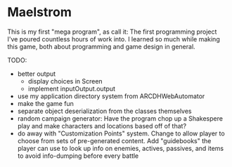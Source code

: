 
# Maelstrom
This is my first "mega program", as call it: The first programming project I've
poured countless hours of work into. I learned so much while making this game,
both about programming and game design in general.

TODO:
* better output
    * display choices in Screen
    * implement inputOutput.output
* use my application directory system from ARCDHWebAutomator
* make the game fun
* separate object deserialization from the classes themselves
* random campaign generator: Have the program chop up a Shakespere play and make
  characters and locations based off of that?
* do away with "Customization Points" system. Change to allow player to choose
  from sets of pre-generated content. Add "guidebooks" the player can use to
  look up info on enemies, actives, passives, and items to avoid info-dumping
  before every battle
